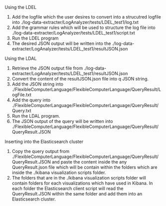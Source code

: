 Using the LDEL 

1. Add the logfile which the user desires to convert into a strucutred logfile into ./log-data-extracter/LogAnalyzer/tests/LDEL_test1/log.txt
2. Add the grammar rules which will be used to structure the log file into ./log-data-extracter/LogAnalyzer/tests/LDEL_test1/script.txt
3. Run the LDEL program
4. The desired JSON output will be written into the ./log-data-extracter/LogAnalyzer/tests/LDEL_test1/resultJSON.json 

Using the LDAL

1. Retrieve the JSON output file from ./log-data-extracter/LogAnalyzer/tests/LDEL_test1/resultJSON.json
2. Convert the content of the resultJSON.json file into q JSON string.
3. Add the JSON string into ./FlexibleComputerLanguage/FlexibleComputerLanguage/QueryResult/LogFile.txt
4. Add the query into ./FlexibleComputerLanguage/FlexibleComputerLanguage/QueryResult/Query.txt
5. Run the LDAL program.
6. The JSON output of the query will be written into ./FlexibleComputerLanguage/FlexibleComputerLanguage/QueryResult/QueryResult.JSON

Inserting into the Elasticsearch cluster

1. Copy the query output from ./FlexibleComputerLanguage/FlexibleComputerLanguage/QueryResult/QueryResult.JSON and paste the content inside the any QueryResult.json file which will be contain within the folders which are inside the ./kibana visualization scripts folder.
2. The folders that are in the ./kibana visualization scripts folder will contain folders for each visualizations which have used in Kibana. In each folder the Elasticsearch client script will read the QueryResult.JSON within the same folder and add them into an Elasticsearch cluster.